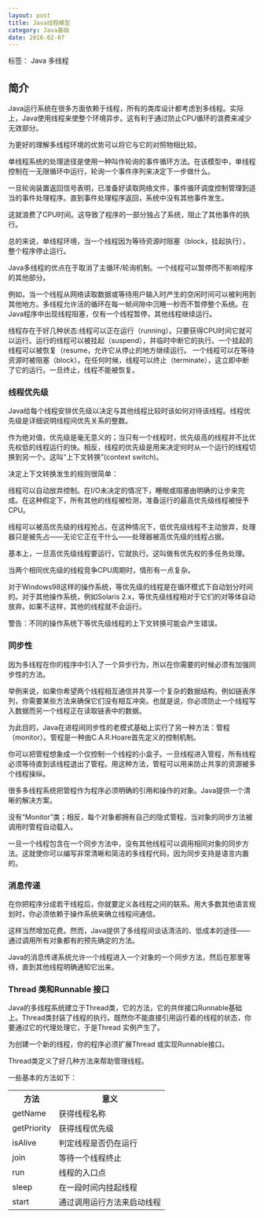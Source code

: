 ```yaml
---
layout: post
title: Java线程模型
category: Java基础
date: 2016-02-07
---
```


标签： Java 多线程


<!-- more -->

## 简介

Java运行系统在很多方面依赖于线程，所有的类库设计都考虑到多线程。实际上，Java使用线程来使整个环境异步。这有利于通过防止CPU循环的浪费来减少无效部分。

为更好的理解多线程环境的优势可以将它与它的对照物相比较。

单线程系统的处理途径是使用一种叫作轮询的事件循环方法。在该模型中，单线程控制在一无限循环中运行，轮询一个事件序列来决定下一步做什么。

一旦轮询装置返回信号表明，已准备好读取网络文件，事件循环调度控制管理到适当的事件处理程序。直到事件处理程序返回，系统中没有其他事件发生。

这就浪费了CPU时间。这导致了程序的一部分独占了系统，阻止了其他事件的执行。

总的来说，单线程环境，当一个线程因为等待资源时阻塞（block，挂起执行），整个程序停止运行。

Java多线程的优点在于取消了主循环/轮询机制。一个线程可以暂停而不影响程序的其他部分。

例如，当一个线程从网络读取数据或等待用户输入时产生的空闲时间可以被利用到其他地方。多线程允许活的循环在每一帧间隙中沉睡一秒而不暂停整个系统。在Java程序中出现线程阻塞，仅有一个线程暂停，其他线程继续运行。

线程存在于好几种状态:线程可以正在运行（running）。只要获得CPU时间它就可以运行。运行的线程可以被挂起（suspend），并临时中断它的执行。一个挂起的线程可以被恢复（resume，允许它从停止的地方继续运行。
一个线程可以在等待资源时被阻塞（block）。在任何时候，线程可以终止（terminate），这立即中断了它的运行。一旦终止，线程不能被恢复。

### 线程优先级

Java给每个线程安排优先级以决定与其他线程比较时该如何对待该线程。线程优先级是详细说明线程间优先关系的整数。

作为绝对值，优先级是毫无意义的；当只有一个线程时，优先级高的线程并不比优先权低的线程运行的快。相反，线程的优先级是用来决定何时从一个运行的线程切换到另一个。这叫“上下文转换”(context switch)。

决定上下文转换发生的规则很简单：

线程可以自动放弃控制。在I/O未决定的情况下，睡眠或阻塞由明确的让步来完成。在这种假定下，所有其他的线程被检测，准备运行的最高优先级线程被授予CPU。

线程可以被高优先级的线程抢占。在这种情况下，低优先级线程不主动放弃，处理器只是被先占——无论它正在干什么——处理器被高优先级的线程占据。

基本上，一旦高优先级线程要运行，它就执行。这叫做有优先权的多任务处理。

当两个相同优先级的线程竞争CPU周期时，情形有一点复杂。

对于Windows98这样的操作系统，等优先级的线程是在循环模式下自动划分时间的。对于其他操作系统，例如Solaris 2.x，等优先级线程相对于它们的对等体自动放弃。如果不这样，其他的线程就不会运行。

警告：不同的操作系统下等优先级线程的上下文转换可能会产生错误。

### 同步性

因为多线程在你的程序中引入了一个异步行为，所以在你需要的时候必须有加强同步性的方法。

举例来说，如果你希望两个线程相互通信并共享一个复杂的数据结构，例如链表序列，你需要某些方法来确保它们没有相互冲突。也就是说，你必须防止一个线程写入数据而另一个线程正在读取链表中的数据。

为此目的，Java在进程间同步性的老模式基础上实行了另一种方法：管程（monitor）。管程是一种由C.A.R.Hoare首先定义的控制机制。

你可以把管程想象成一个仅控制一个线程的小盒子。一旦线程进入管程，所有线程必须等待直到该线程退出了管程。用这种方法，管程可以用来防止共享的资源被多个线程操纵。

很多多线程系统把管程作为程序必须明确的引用和操作的对象。Java提供一个清晰的解决方案。

没有“Monitor”类；相反，每个对象都拥有自己的隐式管程，当对象的同步方法被调用时管程自动载入。

一旦一个线程包含在一个同步方法中，没有其他线程可以调用相同对象的同步方法。这就使你可以编写非常清晰和简洁的多线程代码，因为同步支持是语言内置的。

### 消息传递

在你把程序分成若干线程后，你就要定义各线程之间的联系。用大多数其他语言规划时，你必须依赖于操作系统来确立线程间通信。

这样当然增加花费。然而，Java提供了多线程间谈话清洁的、低成本的途径——通过调用所有对象都有的预先确定的方法。

Java的消息传递系统允许一个线程进入一个对象的一个同步方法，然后在那里等待，直到其他线程明确通知它出来。

### Thread 类和Runnable 接口

Java的多线程系统建立于Thread类，它的方法，它的共伴接口Runnable基础上。Thread类封装了线程的执行。既然你不能直接引用运行着的线程的状态，你要通过它的代理处理它，于是Thread 实例产生了。

为创建一个新的线程，你的程序必须扩展Thread 或实现Runnable接口。

Thread类定义了好几种方法来帮助管理线程。

一些基本的方法如下：

<table>
<tr><th>方法</th><th>意义</th></tr>
<tr><td>getName</td><td>获得线程名称</td></tr>
<tr><td>getPriority</td><td>获得线程优先级</td></tr>
<tr><td>isAlive</td><td>判定线程是否仍在运行</td></tr>
<tr><td>join</td><td>等待一个线程终止</td></tr>
<tr><td>run</td><td>线程的入口点</td></tr>
<tr><td>sleep</td><td>在一段时间内挂起线程</td></tr>
<tr><td>start</td><td>通过调用运行方法来启动线程</td></tr>
</table>

